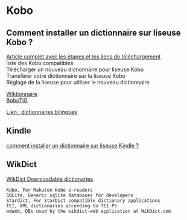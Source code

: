 # Kobo

## Comment installer un dictionnaire sur liseuse Kobo ?

  [Article complet avec les étapes et les liens de téléchargement](https://www.liseuses.net/installer-dictionnaire-liseuse-kobo/)  
  liste des Kobo compatibles  
  Télécharger un nouveau dictionnaire pour liseuse Kobo  
  Transférer votre dictionnaire sur la liseuse Kobo  
  Réglage de la liseuse pour utiliser le nouveau dictionnaire  
    
  [Wiktionnaire](https://github.com/BoboTiG/ebook-reader-dict)  
  [BoboTiG](https://github.com/BoboTiG/ebook-reader-dict/blob/master/docs/fr/README.md)
  
  [Lien : dictionnaires bilingues](https://download.wikdict.com/dictionaries/kobo/)  

## Kindle
  [comment installer un dictionnaire sur liseuse Kindle ?](https://www.liseuses.net/dictionnaire-kindle/)

## WikDict

[WikDict Downloadable dictionaries](https://download.wikdict.com/dictionaries/)  
  
    Kobo, For Rakuten Kobo e-readers  
    SQLite, Generic sqlite databases for developers  
    Stardict, For StarDict compatible dictionary applications  
    TEI, XML dictionaries according to TEI P5  
    wdweb, DBs used by the wikdict-web application at WikDict.com   

